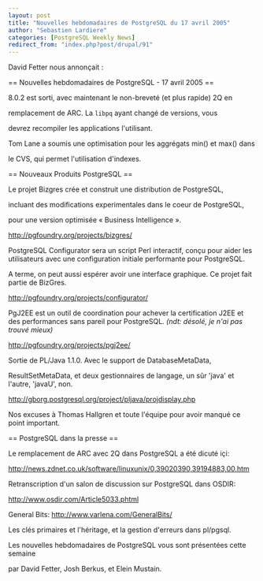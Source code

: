 ```yaml
---
layout: post
title: "Nouvelles hebdomadaires de PostgreSQL du 17 avril 2005"
author: "Sebastien Lardiere"
categories: [PostgreSQL Weekly News]
redirect_from: "index.php?post/drupal/91"
---
```



<p>David Fetter nous annonçait :</p>

<p>== Nouvelles hebdomadaires de PostgreSQL - 17 avril 2005 ==</p>

<p>8.0.2 est sorti, avec maintenant le non-breveté (et plus rapide) 2Q en

remplacement de ARC. La <code>libpq</code> ayant changé de versions, vous

devrez recompiler les applications l'utilisant.</p>

<p>Tom Lane a soumis une optimisation pour les aggrégats min() et max() dans

le CVS, qui permet l'utilisation d'indexes.</p>

<!--more-->


== Nouveaux Produits PostgreSQL ==

<p>Le projet Bizgres crée et construit une distribution de PostgreSQL,

incluant des modifications experimentales dans le coeur de PostgreSQL,

pour une version optimisée « Business Intelligence ».<br />

<a href="http://pgfoundry.org/projects/bizgres/">http://pgfoundry.org/projects/bizgres/</a></p>

<p>PostgreSQL Configurator sera un script Perl interactif, conçu pour aider les utilisateurs avec une configuration initiale performante pour PostgreSQL.

A terme, on peut aussi espérer avoir une interface graphique. Ce projet fait partie de BizGres.<br />

<a href="http://pgfoundry.org/projects/configurator/">http://pgfoundry.org/projects/configurator/</a></p>

<p>PgJ2EE est un outil de coordination pour achever la certification J2EE et des performances sans pareil pour PostgreSQL. <em>(ndt: désolé, je n'ai pas trouvé mieux)</em><br />

<a href="http://pgfoundry.org/projects/pgj2ee/">http://pgfoundry.org/projects/pgj2ee/</a></p>

<p>Sortie de PL/Java 1.1.0. Avec le support de DatabaseMetaData,

ResultSetMetaData, et deux gestionnaires de langage, un sûr 'java' et l'autre, 'javaU', non. <br />

<a href="http://gborg.postgresql.org/project/pljava/projdisplay.php">http://gborg.postgresql.org/project/pljava/projdisplay.php</a>

</p>

<p>

Nos excuses à Thomas Hallgren et toute l'équipe pour avoir manqué ce point important.

</p>

<p>== PostgreSQL dans la presse ==</p>

<p>Le remplacement de ARC avec 2Q dans PostgreSQL a été dicuté içi: <br />

<a href="http://news.zdnet.co.uk/software/linuxunix/0,39020390,39194883,00.htm">http://news.zdnet.co.uk/software/linuxunix/0,39020390,39194883,00.htm</a></p>

<p>Retranscription d'un salon de discussion sur PostgreSQL dans OSDIR: <br />

<a href="http://www.osdir.com/Article5033.phtml">http://www.osdir.com/Article5033.phtml</a></p>

<p>General Bits: <a href="http://www.varlena.com/GeneralBits/">http://www.varlena.com/GeneralBits/</a>

Les clés primaires et l'héritage, et la gestion d'erreurs dans pl/pgsql.</p>

<p>Les nouvelles hebdomadaires de PostgreSQL vous sont présentées cette semaine

par David Fetter, Josh Berkus, et Elein Mustain.</p>